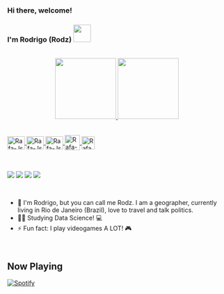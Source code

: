 ### Hi there, welcome! 
### I'm Rodrigo (Rodz) <img src="https://media.giphy.com/media/12oufCB0MyZ1Go/giphy.gif" width="40">

<br>

<div align="center">
  <a href="https://github.com/Rodzalmeida">
  <img height="140em" src="https://github-readme-stats.vercel.app/api?username=Rodzalmeida&show_icons=true&theme=omni&include_all_commits=true&count_private=true"/>
  <img height="140em" src="https://github-readme-stats.vercel.app/api/top-langs/?username=Rodzalmeida&layout=compact&langs_count=7&theme=omni"/>
</div>
  <br>
<div style="display: inline_block"><br>
  <img align="center" alt="Rafa-Js" height="30" width="40" src="https://cdn.jsdelivr.net/gh/devicons/devicon/icons/rstudio/rstudio-original.svg">
  <img align="center" alt="Rafa-Js" height="30" width="40" src="https://cdn.jsdelivr.net/gh/devicons/devicon/icons/python/python-original-wordmark.svg">
  <img align="center" alt="Rafa-Js" height="30" width="40" src="https://cdn.jsdelivr.net/gh/devicons/devicon/icons/postgresql/postgresql-original-wordmark.svg">
  <img align="center" alt="Rafa-Js" height="35" width="35" src="https://upload.wikimedia.org/wikipedia/commons/thumb/d/df/ArcGIS_logo.png/480px-ArcGIS_logo.png">
  <img align="center" alt="Rafa-Js" height="30" width="30" src="https://upload.wikimedia.org/wikipedia/commons/thumb/9/91/QGIS_logo_new.svg/1200px-QGIS_logo_new.svg.png">
</div>

<br>
<br> 
<div> 
  
  
  <a href = "mailto:rodrigoalmeida.geo@gmail.com"><img src="https://img.shields.io/badge/Gmail-D14836?style=for-the-badge&logo=gmail&logoColor=white" target="_blank"></a>
  <a href="https://www.linkedin.com/in/rodalmeida/" target="_blank"><img src="https://img.shields.io/badge/-LinkedIn-%230077B5?style=for-the-badge&logo=linkedin&logoColor=white" target="_blank"></a>
  <a href="https://www.playstation.com/pt-br/?onlinename=Rodz_almeida" target="_blank"><img src="https://img.shields.io/badge/PlayStation-003791?style=for-the-badge&logo=playstation&logoColor=white" target="_blank"></a>
  <a href="https://steamcommunity.com/id/rodrigoalmeida_geo" target="_blank"><img src="https://img.shields.io/badge/Steam-000000?style=for-the-badge&logo=steam&logoColor=white" target="_blank"></a>

  
  </div>
<br>

- 🌱 I'm Rodrigo, but you can call me Rodz. I am a geographer, currently living in Rio de Janeiro (Brazil), love to travel and talk politics. 
- 👨‍🎓 Studying Data Science! 💻
- ⚡ Fun fact: I play videogames A LOT! 🎮
<br>
  
## Now Playing

[![Spotify](https://novatorem-envoy-vc.vercel.app/api/spotify)](https://open.spotify.com/user/12155859350?si=c5f31477c8a94b4c)
